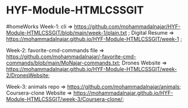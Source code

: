 # HYF-Module-HTMLCSSGIT

#homeWorks
Week-1: 
cli => https://github.com/mohammadalnajar/HYF-Module-HTMLCSSGIT/blob/main/week-1/plain.txt ;
Digital Resume => https://mohammadalnajar.github.io/HYF-Module-HTMLCSSGIT/week-1 ;


Week-2: favorite-cmd-commands file => https://github.com/mohammadalnajar/-favorite-cmd-commands/blob/main/MoNajar-commands.txt;
Drones Website => https://mohammadalnajar.github.io/HYF-Module-HTMLCSSGIT/week-2/DronesWebsite;


Week-3: animals repo => https://github.com/mohammadalnajar/animals;
Coursera-clone Website => https://mohammadalnajar.github.io/HYF-Module-HTMLCSSGIT/week-3/Coursera-clone/;
